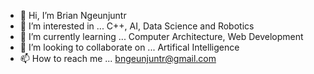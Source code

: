 - 👋 Hi, I’m Brian Ngeunjuntr
- 👀 I’m interested in ... C++, AI, Data Science and Robotics
- 🌱 I’m currently learning ... Computer Architecture, Web Development
- 💞️ I’m looking to collaborate on ... Artifical Intelligence
- 📫 How to reach me ... bngeunjuntr@gmail.com

<!---
Sigh-borg/Sigh-borg is a ✨ special ✨ repository because its `README.md` (this file) appears on your GitHub profile.
You can click the Preview link to take a look at your changes.
--->
